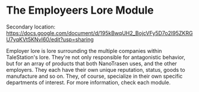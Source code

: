 # The Employeers Lore Module

Secondary location: https://docs.google.com/document/d/195kBwqUH2_BojcVFy5D7o2I95ZKRGU7yqKVt5KNvI60/edit?usp=sharing

Employer lore is lore surrounding the multiple companies within TaleStation's lore.
They're not only responsible for antagonistic behavior, but for an array of products that both NanoTrasen uses, and the other employers.
They each have their own unique reputation, status, goods to manufacture and so on.
They, of course, specialize in their own specific departments of interest. For more information, check each module.

